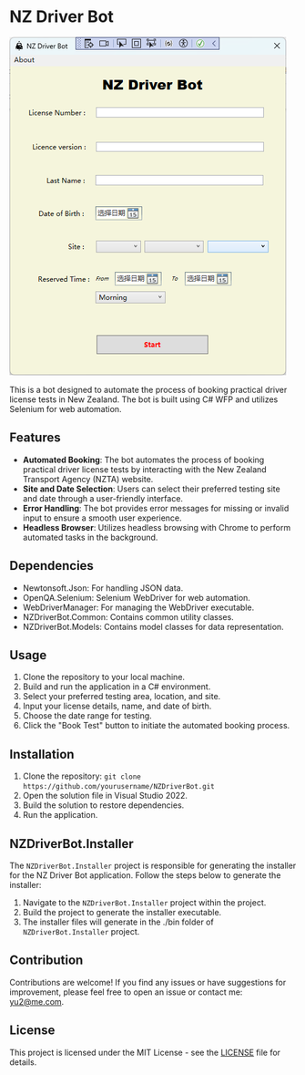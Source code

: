 # NZ Driver Bot

![NZ Driver Bot Demo](demo.png)

This is a bot designed to automate the process of booking practical driver license tests in New Zealand. The bot is built using C# WFP and utilizes Selenium for web automation.

## Features

- **Automated Booking**: The bot automates the process of booking practical driver license tests by interacting with the New Zealand Transport Agency (NZTA) website.
- **Site and Date Selection**: Users can select their preferred testing site and date through a user-friendly interface.
- **Error Handling**: The bot provides error messages for missing or invalid input to ensure a smooth user experience.
- **Headless Browser**: Utilizes headless browsing with Chrome to perform automated tasks in the background.

## Dependencies

- Newtonsoft.Json: For handling JSON data.
- OpenQA.Selenium: Selenium WebDriver for web automation.
- WebDriverManager: For managing the WebDriver executable.
- NZDriverBot.Common: Contains common utility classes.
- NZDriverBot.Models: Contains model classes for data representation.

## Usage

1. Clone the repository to your local machine.
2. Build and run the application in a C# environment.
3. Select your preferred testing area, location, and site.
4. Input your license details, name, and date of birth.
5. Choose the date range for testing.
6. Click the "Book Test" button to initiate the automated booking process.

## Installation

1. Clone the repository:
`git clone https://github.com/yourusername/NZDriverBot.git`
2. Open the solution file in Visual Studio 2022.
3. Build the solution to restore dependencies.
4. Run the application.

## NZDriverBot.Installer

The `NZDriverBot.Installer` project is responsible for generating the installer for the NZ Driver Bot application. Follow the steps below to generate the installer:

1. Navigate to the `NZDriverBot.Installer` project within the project.
3. Build the project to generate the installer executable.
4. The installer files will generate in the ./bin folder of `NZDriverBot.Installer` project.

## Contribution

Contributions are welcome! If you find any issues or have suggestions for improvement, please feel free to open an issue or contact me: [yu2@me.com](mailto:yu2@me.com).

## License

This project is licensed under the MIT License - see the [LICENSE](LICENSE) file for details.
